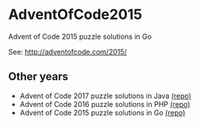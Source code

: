 # AdventOfCode2015

Advent of Code 2015 puzzle solutions in Go

See: http://adventofcode.com/2015/

## Other years

- Advent of Code 2017 puzzle solutions in Java [(repo)](https://github.com/mevdschee/AdventOfCode2017)
- Advent of Code 2016 puzzle solutions in PHP [(repo)](https://github.com/mevdschee/AdventOfCode2016)
- Advent of Code 2015 puzzle solutions in Go [(repo)](https://github.com/mevdschee/AdventOfCode2015)
